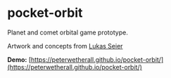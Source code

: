# pocket-orbit
Planet and comet orbital game prototype.

Artwork and concepts from [Lukas Seier](https://www.instagram.com/lukasseier/)

**Demo:** [https://peterwetherall.github.io/pocket-orbit/](https://peterwetherall.github.io/pocket-orbit/)
